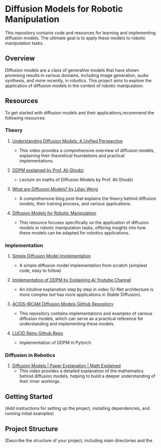 # Diffusion Models for Robotic Manipulation

This repository contains code and resources for learning and implementing diffusion models. The ultimate goal is to apply these models to robotic manipulation tasks.

## Overview

Diffusion models are a class of generative models that have shown promising results in various domains, including image generation, audio synthesis, and more recently, in robotics. This project aims to explore the application of diffusion models in the context of robotic manipulation.

## Resources

To get started with diffusion models and their applications,recommend the following resources:

### Theory

1. [Understanding Diffusion Models: A Unified Perspective](https://youtu.be/H45lF4sUgiE?si=zVa2S1Bsut4DO3Ve)
   - This video provides a comprehensive overview of diffusion models, explaining their theoretical foundations and practical implementations.
   
2. [DDPM explained by Prof. Ali Ghodzi](https://youtu.be/7wf06Ae9f4Y?si=xGDokLXPl4SH_Wky)
   - Lecture on maths of Diffusion Models by Prof. Ali Ghodzi

3. [What are Diffusion Models? by Lilian Weng](https://lilianweng.github.io/posts/2021-07-11-diffusion-models/)
   - A comprehensive blog post that explains the theory behind diffusion models, their training process, and various applications.

4. [Diffusion Models for Robotic Manipulation](https://youtu.be/vu6eKteJWew?si=2rbaYtFnEnPdTdAn)
   - This resource focuses specifically on the application of diffusion models in robotic manipulation tasks, offering insights into how these models can be adapted for robotics applications.





### Implementation

1. [Simple Diffusion Model Implementation](https://github.com/changgyhub/nanoDiffusion)
   - A simple diffusion model implementation from scratch (simplest code, easy to follow)

2. [Implementation of DDPM by Explaining AI Youtube Channel](https://youtu.be/vu6eKteJWew?si=SFEOp29Pb5QN9tpF)
   - An intuitive explanation step by step in video (U-Net architecture is more complex but has more applications in Stable Diffusion).

3. [ACIDS-IRCAM Diffusion Models GitHub Repository](https://github.com/acids-ircam/diffusion_models)
   - This repository contains implementations and examples of various diffusion models, which can serve as a practical reference for understanding and implementing these models.
   
4. [LUCID Rains Github Repo](https://github.com/lucidrains/denoising-diffusion-pytorch)
   - Implementation of DDPM in Pytorch
   

   
   
### Diffusion in Robotics

1. [Diffusion Models | Paper Explanation | Math Explained](https://youtu.be/I1sPXkm2NH4?si=SlqJmmPpN9nV2_Cw)
   - This video provides a detailed explanation of the mathematics behind diffusion models, helping to build a deeper understanding of their inner workings.
   

## Getting Started

(Add instructions for setting up the project, installing dependencies, and running initial examples)

## Project Structure

(Describe the structure of your project, including main directories and the
